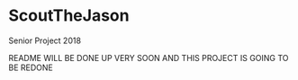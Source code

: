 # ScoutTheJason
Senior Project 2018

README WILL BE DONE UP VERY SOON AND THIS PROJECT IS GOING TO BE REDONE
